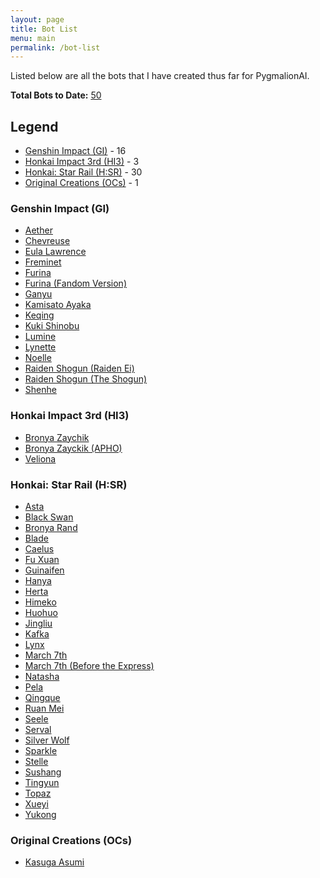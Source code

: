 ```yaml
---
layout: page
title: Bot List
menu: main
permalink: /bot-list
---
```


Listed below are all the bots that I have created thus far for PygmalionAI.

**Total Bots to Date:** <u>50</u>

<!-- To be added once more games are listed here -->
## Legend
- [Genshin Impact (GI)](#genshin-impact-gi) - 16
- [Honkai Impact 3rd (HI3)](#honkai-impact-3rd-hi3) - 3
- [Honkai: Star Rail (H:SR)](#honkai-star-rail-hsr) - 30
- [Original Creations (OCs)](#original-creations-ocs) - 1

### Genshin Impact (GI)
- [Aether]({{site.baseurl}}/aether)
- [Chevreuse]({{site.baseurl}}/chevreuse)
- [Eula Lawrence]({{site.baseurl}}/eula)
- [Freminet]({{site.baseurl}}/freminet)
- [Furina]({{site.baseurl}}/furina)
- [Furina (Fandom Version)]({{site.baseurl}}/furina-fandom)
- [Ganyu]({{site.baseurl}}/ganyu)
- [Kamisato Ayaka]({{site.baseurl}}/kamisato-ayaka)
- [Keqing]({{site.baseurl}}/keqing)
- [Kuki Shinobu]({{site.baseurl}}/kuki-shinobu)
- [Lumine]({{site.baseurl}}/lumine)
- [Lynette]({{site.baseurl}}/lynette)
- [Noelle]({{site.baseurl}}/noelle)
- [Raiden Shogun (Raiden Ei)]({{site.baseurl}}/raiden-ei)
- [Raiden Shogun (The Shogun)]({{site.baseurl}}/the-shogun)
- [Shenhe]({{site.baseurl}}/shenhe)

### Honkai Impact 3rd (HI3)
- [Bronya Zaychik]({{site.baseurl}}/bronya-zaychik)
- [Bronya Zayckik (APHO)]({{site.baseurl}}/bronya-zaychik-apho)
- [Veliona]({{site.baseurl}}/veliona)

### Honkai: Star Rail (H:SR)
- [Asta]({{site.baseurl}}/asta)
- [Black Swan]({{site.baseurl}}/black-swan)
- [Bronya Rand]({{site.baseurl}}/bronya)
- [Blade]({{site.baseurl}}/blade)
- [Caelus]({{site.baseurl}}/caelus)
- [Fu Xuan]({{site.baseurl}}/fu-xuan)
- [Guinaifen]({{site.baseurl}}/guinaifen)
- [Hanya]({{site.baseurl}}/hanya)
- [Herta]({{site.baseurl}}/herta)
- [Himeko]({{site.baseurl}}/himeko)
- [Huohuo]({{site.baseurl}}/huohuo)
- [Jingliu]({{site.baseurl}}/jingliu)
- [Kafka]({{site.baseurl}}/kafka)
- [Lynx]({{site.baseurl}}/lynx)
- [March 7th]({{site.baseurl}}/march-7th)
- [March 7th (Before the Express)]({{site.baseurl}}/march-7th-bte)
- [Natasha]({{site.baseurl}}/natasha)
- [Pela]({{site.baseurl}}/pela)
- [Qingque]({{site.baseurl}}/qingque)
- [Ruan Mei]({{site.baseurl}}/ruan-mei)
- [Seele]({{site.baseurl}}/seele)
- [Serval]({{site.baseurl}}/serval)
- [Silver Wolf]({{site.baseurl}}/silver-wolf)
- [Sparkle]({{site.baseurl}}/sparkle)
- [Stelle]({{site.baseurl}}/stelle)
- [Sushang]({{site.baseurl}}/sushang)
- [Tingyun]({{site.baseurl}}/tingyun)
- [Topaz]({{site.baseurl}}/topaz)
- [Xueyi]({{site.baseurl}}/xueyi)
- [Yukong]({{site.baseurl}}/yukong)

### Original Creations (OCs)
- [Kasuga Asumi]({{site.baseurl}}/asumi)